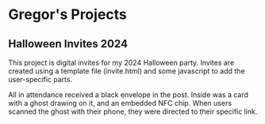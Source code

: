 # Gregor's Projects

## Halloween Invites 2024

This project is digital invites for my 2024 Halloween party.
Invites are created using a template file (invite.html) and some javascript to add the
user-specific parts.

All in attendance received a black envelope in the post. Inside was a card with a ghost drawing on it, and an embedded
NFC chip. When users scanned the ghost with their phone, they were directed to their specific link.